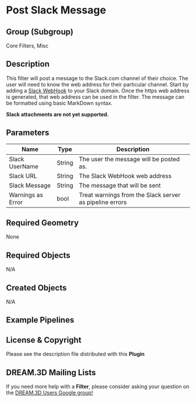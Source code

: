 Post Slack Message 
=============

## Group (Subgroup) ##

Core Filters, Misc

## Description ##

This filter will post a message to the Slack.com channel of their choice. The user will need to know the web address for their particular channel. Start by adding a [Slack WebHook](https://slack.com/apps/A0F7XDUAZ-incoming-webhooks) to your Slack domain. Once the https web address is generated, that web address can be used in the filter. The message can be formatted using basic MarkDown syntax. 

**Slack attachments are not yet supported.**

## Parameters ##

| Name             | Type | Description |
|------------------|------| ------------|
| Slack UserName | String | The user the message will be posted as. |
| Slack URL | String | The Slack WebHook web address |
| Slack Message | String | The message that will be sent |
| Warnings as Error | bool | Treat warnings from the Slack server as pipeline errors |

## Required Geometry ##

None

## Required Objects ##

N/A

## Created Objects ##

N/A


## Example Pipelines ##



## License & Copyright ##

Please see the description file distributed with this **Plugin**

## DREAM.3D Mailing Lists ##

If you need more help with a **Filter**, please consider asking your question on the [DREAM.3D Users Google group!](https://groups.google.com/forum/?hl=en#!forum/dream3d-users)

